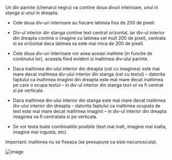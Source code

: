 Un div parinte (chenarul negru) va contine doua divuri interioare, unul in stanga si unul in dreapta.

- Cele doua div-uri interioare au fiecare latimea fixa de 200 de pixeli.

- Div-ul interior din stanga contine text centrat orizontal, iar div-ul interior din dreapta contine o imagine cu latimea cel mult 200 de pixeli, centrata si ea orizontal daca latimea sa este mai mica de 200 de pixeli.

- Cele doua div-uri interioare vor avea aceasi inaltime (in functie de continutul lor), aceasta fiind evident si inaltimea div-ului parinte.

- Daca inaltimea div-ului interior din dreapta (cel cu imaginea) este mai mare decat inaltimea div-ului interior din stanga (cel cu textul) – datorita faptului ca inaltimea imaginii din dreapta este mai mare decat inaltimea pe care o ocupa textul – in div-ul interior din stanga text-ul va fi centrat si pe verticala. 

- Daca inaltimea div-ului interior din stanga este mai mare decat inaltimea div-ului interior din dreapta – datorita faptului ca inaltimea ocupata de text este mai mare decat inaltimea imaginii – in div-ul interior din dreapta imaginea va fi centratata si pe verticala.

- Se vor testa toate combinatiile posibile (text mai inalt, imagine mai inalta, imagine mai ingusta, etc). 

Important: inaltimea nu se fixeaza (se presupune ca este necunoscuta).

![image](https://github.com/cristianamihu/UBB_Computer-Science/assets/128689630/91cda4cc-1bdb-4ff3-9c0d-670a6a4b6b11)
